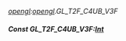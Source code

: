 _[opengl](../../modules/opengl/opengl-module.md):[opengl](../../modules/opengl/opengl-module.md).GL\_T2F\_C4UB\_V3F_
##### Const GL\_T2F\_C4UB\_V3F:[Int](../../modules/wonkey/wonkey-types-int.md)
